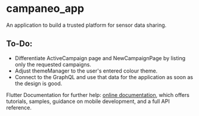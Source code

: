 # campaneo_app

An application to build a trusted platform for sensor data sharing.

## To-Do:

- Differentiate ActiveCampaign page and NewCampaignPage by listing only the requested campaigns.
- Adjust themeManager to the user's entered colour theme.
- Connect to the GraphQL and use that data for the application as soon as the design is good.

Flutter Documentation for further help:
[online documentation](https://flutter.dev/docs), which offers tutorials,
samples, guidance on mobile development, and a full API reference.
